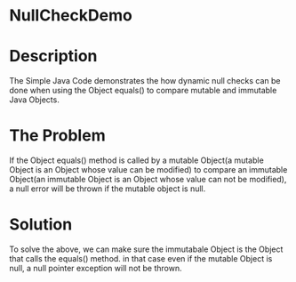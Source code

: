 # NullCheckDemo

# Description
The Simple Java Code demonstrates the how dynamic null checks can be done when using the Object equals() to compare mutable and immutable Java Objects.

# The Problem
If the Object equals() method is called by a mutable Object(a mutable Object is an Object whose value can be modified) 
to compare an immutable Object(an immutable Object is an Object whose value can not be modified),
a null error will be thrown if the mutable object is null.

# Solution
To solve the above, we can make sure the immutabale Object is the Object that calls the equals() method. in that case even if the mutable Object is null,
a null pointer exception will not be thrown.
